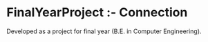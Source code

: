 # FinalYearProject :- Connection
Developed as a project for final year (B.E. in Computer Engineering).
